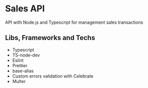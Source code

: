 # Sales API
API with Node.js and Typescript for management sales transactions

## Libs, Frameworks and Techs
* Typescript
* TS-node-dev
* Eslint
* Prettier
* base-alias
* Custom errors validation with Celebrate
* Multer
